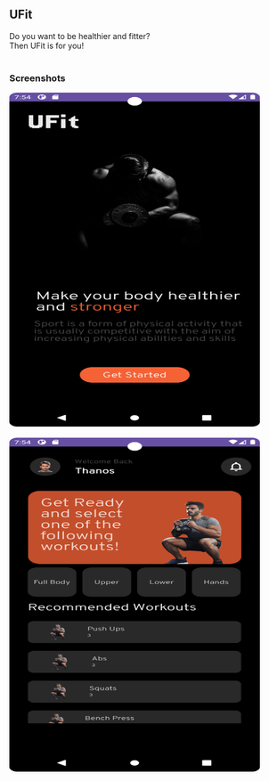 ## UFit

Do you want to be healthier and fitter? <br>
Then UFit is for you! <br>
 <br>

 ### Screenshots

 <img src="screenshots/ufitGetStartedScreen.png" width=450 height=600> <br><br>
<img src="screenshots/ufitMainScreen.png" width=450 height=600> <br><br>
